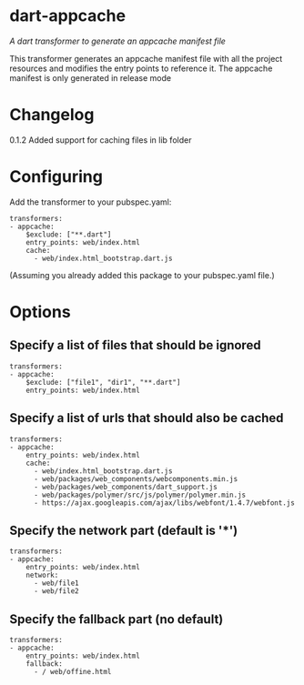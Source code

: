 dart-appcache
=============

_A dart transformer to generate an appcache manifest file_

This transformer generates an appcache manifest file with all the project resources and modifies the entry points to reference it.
The appcache manifest is only generated in release mode

# Changelog

0.1.2 Added support for caching files in lib folder

# Configuring
    
Add the transformer to your pubspec.yaml:

    transformers:
    - appcache:
        $exclude: ["**.dart"]
        entry_points: web/index.html
        cache:
          - web/index.html_bootstrap.dart.js
        
    
(Assuming you already added this package to your pubspec.yaml file.)

# Options

## Specify a list of files that should be ignored

    transformers:
    - appcache:
        $exclude: ["file1", "dir1", "**.dart"]
        entry_points: web/index.html

## Specify a list of urls that should also be cached

    transformers:
    - appcache:
        entry_points: web/index.html
        cache:
          - web/index.html_bootstrap.dart.js
          - web/packages/web_components/webcomponents.min.js
          - web/packages/web_components/dart_support.js
          - web/packages/polymer/src/js/polymer/polymer.min.js
          - https://ajax.googleapis.com/ajax/libs/webfont/1.4.7/webfont.js

## Specify the network part (default is '*')

    transformers:
    - appcache:
        entry_points: web/index.html
        network:
          - web/file1
          - web/file2

## Specify the fallback part (no default)

    transformers:
    - appcache:
        entry_points: web/index.html
        fallback:
          - / web/offine.html
